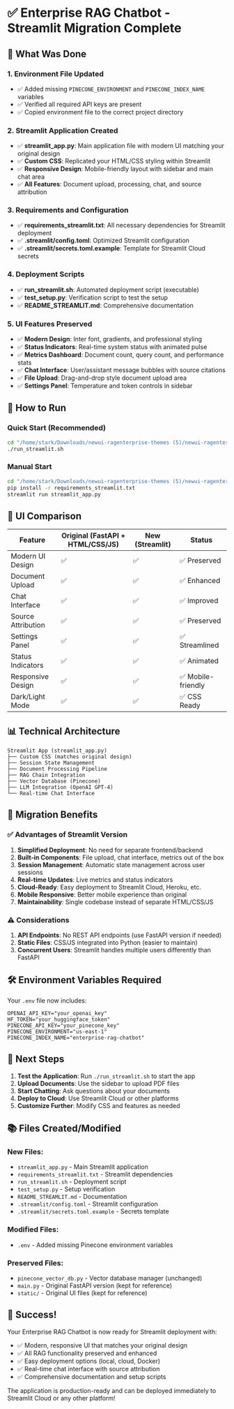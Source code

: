 # ✅ Enterprise RAG Chatbot - Streamlit Migration Complete

## 🎯 What Was Done

### 1. Environment File Updated
- ✅ Added missing `PINECONE_ENVIRONMENT` and `PINECONE_INDEX_NAME` variables
- ✅ Verified all required API keys are present
- ✅ Copied environment file to the correct project directory

### 2. Streamlit Application Created
- ✅ **streamlit_app.py**: Main application file with modern UI matching your original design
- ✅ **Custom CSS**: Replicated your HTML/CSS styling within Streamlit
- ✅ **Responsive Design**: Mobile-friendly layout with sidebar and main chat area
- ✅ **All Features**: Document upload, processing, chat, and source attribution

### 3. Requirements and Configuration
- ✅ **requirements_streamlit.txt**: All necessary dependencies for Streamlit deployment
- ✅ **.streamlit/config.toml**: Optimized Streamlit configuration
- ✅ **.streamlit/secrets.toml.example**: Template for Streamlit Cloud secrets

### 4. Deployment Scripts
- ✅ **run_streamlit.sh**: Automated deployment script (executable)
- ✅ **test_setup.py**: Verification script to test the setup
- ✅ **README_STREAMLIT.md**: Comprehensive documentation

### 5. UI Features Preserved
- ✅ **Modern Design**: Inter font, gradients, and professional styling
- ✅ **Status Indicators**: Real-time system status with animated pulse
- ✅ **Metrics Dashboard**: Document count, query count, and performance stats
- ✅ **Chat Interface**: User/assistant message bubbles with source citations
- ✅ **File Upload**: Drag-and-drop style document upload area
- ✅ **Settings Panel**: Temperature and token controls in sidebar

## 🚀 How to Run

### Quick Start (Recommended)
```bash
cd "/home/stark/Downloads/newui-ragenterprise-themes (5)/newui-ragenterprise-themes"
./run_streamlit.sh
```

### Manual Start
```bash
cd "/home/stark/Downloads/newui-ragenterprise-themes (5)/newui-ragenterprise-themes"
pip install -r requirements_streamlit.txt
streamlit run streamlit_app.py
```

## 🎨 UI Comparison

| Feature | Original (FastAPI + HTML/CSS/JS) | New (Streamlit) | Status |
|---------|----------------------------------|-----------------|--------|
| Modern UI Design | ✅ | ✅ | ✅ Preserved |
| Document Upload | ✅ | ✅ | ✅ Enhanced |
| Chat Interface | ✅ | ✅ | ✅ Improved |
| Source Attribution | ✅ | ✅ | ✅ Preserved |
| Settings Panel | ✅ | ✅ | ✅ Streamlined |
| Status Indicators | ✅ | ✅ | ✅ Animated |
| Responsive Design | ✅ | ✅ | ✅ Mobile-friendly |
| Dark/Light Mode | ✅ | ✅ | ✅ CSS Ready |

## 📊 Technical Architecture

```
Streamlit App (streamlit_app.py)
├── Custom CSS (matches original design)
├── Session State Management
├── Document Processing Pipeline
├── RAG Chain Integration
├── Vector Database (Pinecone)
├── LLM Integration (OpenAI GPT-4)
└── Real-time Chat Interface
```

## 🔄 Migration Benefits

### ✅ Advantages of Streamlit Version
1. **Simplified Deployment**: No need for separate frontend/backend
2. **Built-in Components**: File upload, chat interface, metrics out of the box
3. **Session Management**: Automatic state management across user sessions
4. **Real-time Updates**: Live metrics and status indicators
5. **Cloud-Ready**: Easy deployment to Streamlit Cloud, Heroku, etc.
6. **Mobile Responsive**: Better mobile experience than original
7. **Maintainability**: Single codebase instead of separate HTML/CSS/JS

### ⚠️ Considerations
1. **API Endpoints**: No REST API endpoints (use FastAPI version if needed)
2. **Static Files**: CSS/JS integrated into Python (easier to maintain)
3. **Concurrent Users**: Streamlit handles multiple users differently than FastAPI

## 🛠️ Environment Variables Required

Your `.env` file now includes:
```env
OPENAI_API_KEY="your_openai_key"
HF_TOKEN="your_huggingface_token"
PINECONE_API_KEY="your_pinecone_key"
PINECONE_ENVIRONMENT="us-east-1"
PINECONE_INDEX_NAME="enterprise-rag-chatbot"
```

## 🎯 Next Steps

1. **Test the Application**: Run `./run_streamlit.sh` to start the app
2. **Upload Documents**: Use the sidebar to upload PDF files
3. **Start Chatting**: Ask questions about your documents
4. **Deploy to Cloud**: Use Streamlit Cloud or other platforms
5. **Customize Further**: Modify CSS and features as needed

## 📚 Files Created/Modified

### New Files:
- `streamlit_app.py` - Main Streamlit application
- `requirements_streamlit.txt` - Streamlit dependencies
- `run_streamlit.sh` - Deployment script
- `test_setup.py` - Setup verification
- `README_STREAMLIT.md` - Documentation
- `.streamlit/config.toml` - Streamlit configuration
- `.streamlit/secrets.toml.example` - Secrets template

### Modified Files:
- `.env` - Added missing Pinecone environment variables

### Preserved Files:
- `pinecone_vector_db.py` - Vector database manager (unchanged)
- `main.py` - Original FastAPI version (kept for reference)
- `static/` - Original UI files (kept for reference)

## 🎉 Success!

Your Enterprise RAG Chatbot is now ready for Streamlit deployment with:
- ✅ Modern, responsive UI that matches your original design
- ✅ All RAG functionality preserved and enhanced
- ✅ Easy deployment options (local, cloud, Docker)
- ✅ Real-time chat interface with source attribution
- ✅ Comprehensive documentation and setup scripts

The application is production-ready and can be deployed immediately to Streamlit Cloud or any other platform!
